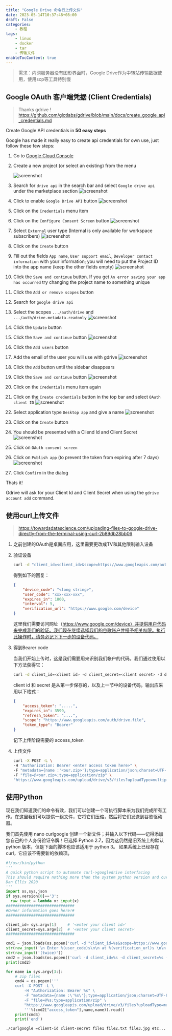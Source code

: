```yaml
---
title: "Google Drive 命令行上传文件"
date: 2023-05-14T10:37:48+08:00
draft: False
categories:
    - 教程
tags:
    - linux
    - docker
    - tar
    - 传输文件
enableTocContent: true
---
```


> 需求：内网服务器没有图形界面时，Google Drive作为中转站传输数据使用，使用scp等工具特别慢


## Google OAuth 客户端凭据 (Client Credentials)

> Thanks gdrive !
> https://github.com/glotlabs/gdrive/blob/main/docs/create_google_api_credentials.md

Create Google API credentials in **50 easy steps**

Google has made it really easy to create api credentials for own use, just follow these few steps:

1. Go to [Google Cloud Console](https://console.cloud.google.com/)

2. Create a new project (or select an existing) from the menu 
   
   ![screenshot](https://user-images.githubusercontent.com/720405/210136984-7ed0eb00-f940-47c2-a1b7-95147e0f6ed8.png)

3. Search for `drive api` in the search bar and select `Google drive api` under the marketplace section ![screenshot](https://user-images.githubusercontent.com/720405/210137041-57633760-eb57-4c87-bacf-a9850c363a63.png)

4. Click to enable `Google Drive API` button ![screenshot](https://user-images.githubusercontent.com/720405/210137243-3f7c1ea6-519b-4c50-afea-577e19fe543d.png)

5. Click on the `Credentials` menu item

6. Click on the `Configure Consent Screen` button ![screenshot](https://user-images.githubusercontent.com/720405/210137298-9c9eb3d1-9420-4bdb-bd98-4e6e778c8ed5.png)

7. Select `External` user type (Internal is only available for workspace subscribers) ![screenshot](https://user-images.githubusercontent.com/720405/210137317-de4b8bea-235d-498d-b78d-b0c37dd96717.png)

8. Click on the `Create` button

9.  Fill out the fields `App name`, `User support email`, `Developer contact information` with your information; you will need to put the Project ID into the app name (keep the other fields empty) ![screenshot](https://user-images.githubusercontent.com/720405/210137365-09aa2294-8984-45ef-9a29-7f485cfbe7ac.png)

10. Click the `Save and continue` button. If you get `An error saving your app has occurred` try changing the project name to something unique

11. Click the `Add or remove scopes` button

12. Search for `google drive api`

13. Select the scopes `.../auth/drive` and `.../auth/drive.metadata.readonly` ![screenshot](https://user-images.githubusercontent.com/720405/210137392-f851aa1e-ea59-4c19-885e-d246992c4dd7.png)

14. Click the `Update` button

15. Click the `Save and continue` button ![screenshot](https://user-images.githubusercontent.com/720405/210137425-44cab632-c885-495d-bb10-3b6e842ed79a.png)

16. Click the `Add users` button

17. Add the email of the user you will use with gdrive ![screenshot](https://user-images.githubusercontent.com/720405/210137458-ec6a6fb3-ea0c-47e8-a8ec-fe230841ba3b.png)

18. Click the `Add` button until the sidebar disappears

19. Click the `Save and continue` button ![screenshot](https://user-images.githubusercontent.com/720405/210137468-9c1fc03e-cb18-4798-a17c-1a6c912f07a8.png)

20. Click on the `Credentials` menu item again

21. Click on the `Create credentials` button in the top bar and select `OAuth client ID` ![screenshot](https://user-images.githubusercontent.com/720405/210137498-dc9102c4-2720-466d-809a-4d8947dbb0a0.png)

22. Select application type `Desktop app` and give a name ![screenshot](https://user-images.githubusercontent.com/720405/210137673-d3a387ab-3bbe-4af3-81c8-7c744aed8bd5.png)

23. Click on the `Create` button

24. You should be presented with a Cliend Id and Client Secret ![screenshot](https://user-images.githubusercontent.com/720405/210137709-587edb53-4703-4ad3-8941-6130f47d0547.png)

25. Click on `OAuth consent screen`

26. Click on `Publish app` (to prevent the token from expiring after 7 days) ![screenshot](https://user-images.githubusercontent.com/720405/216276113-18356d78-c81c-42c1-be2b-49c9b6a6cafe.png)

27. Click `Confirm` in the dialog

Thats it!

Gdrive will ask for your Client Id and Client Secret when using the `gdrive account add` command.

## 使用curl上传文件

> https://towardsdatascience.com/uploading-files-to-google-drive-directly-from-the-terminal-using-curl-2b89db28bb06

1. 之前创建的OAuth是桌面应用，这里需要更改成TV和其他限制输入设备

2. 验证设备

    ```bash
    curl -d "client_id=<client_id>&scope=https://www.googleapis.com/auth/drive.file" https://oauth2.googleapis.com/device/code
    ```

    得到如下的回复：

    ```json
    {
        "device_code": "<long string>",
        "user_code": "xxx-xxx-xxx",
        "expires_in": 1800,
        "interval": 5,
        "verification_url": "https://www.google.com/device"
    }
    ```

    这里我们需要访问网址（https://www.google.com/device）并提供用户代码来完成我们的验证。我们现在继续选择我们的谷歌账户并授予相关权限。执行此操作时，请务必记下下一步的设备代码。

3. 得到Bearer code

    当我们开始上传时，这是我们需要用来识别我们帐户的代码。我们通过使用以下方法获得它：

    ```bash
    curl -d client_id=<client id> -d client_secret=<client secret> -d device_code=<device code> -d grant_type=urn%3Aietf%3Aparams%3Aoauth%3Agrant-type%3Adevice_code https://accounts.google.com/o/oauth2/token
    ```

    client id 和 secret 是从第一步保存的，以及上一节中的设备代码。输出应采用以下格式：

    ```json
    {
        "access_token": ".....",
        "expires_in": 3599,
        "refresh_token": "....",
        "scope": "https://www.googleapis.com/auth/drive.file",
        "token_type": "Bearer"
    }
    ```

    记下上传阶段需要的 access_token

4. 上传文件

    ```bash
    curl -X POST -L \
    -H "Authorization: Bearer <enter access token here>" \
    -F "metadata={name :'<our.zip>'};type=application/json;charset=UTF-8" \
    -F "file=@<our.zip>;type=application/zip" \
    "https://www.googleapis.com/upload/drive/v3/files?uploadType=multipart"
    ```

## 使用Python

现在我们知道我们的命令有效，我们可以创建一个可执行脚本来为我们完成所有工作。在这里我们可以提供一组文件，它将它们压缩，然后将它们发送到谷歌驱动器。 

我们首先使用 nano curlgoogle 创建一个新文件；并输入以下代码——记得添加您自己的个人身份验证令牌！已选择 Python 2.7，因为这仍然是旧系统上的默认 python 版本，但是下面的脚本也应该适用于 python 3。 如果系统上已经存在 curl，它应该不需要新的依赖项。

```python
#!/usr/bin/python
'''
A quick python script to automate curl->googledrive interfacing
This should require nothing more than the system python version and curl. Written for python2.7 (with 3 in mind).
Dan Ellis 2020
'''
import os,sys,json
if sys.version[0]=='3':
  raw_input = lambda x: input(x)
##############################
#Owner information goes here!#
##############################

client_id= sys.argv[1]     # '<enter your client id>'
client_secret=sys.argv[2]  # '<enter your client secret>'
##############################

cmd1 = json.loads(os.popen('curl -d "client_id=%s&scope=https://www.googleapis.com/auth/drive.file" https://oauth2.googleapis.com/device/code'%client_id).read())
str(raw_input('\n Enter %(user_code)s\n\n at %(verification_url)s \n\n Then hit Enter to continue.'%cmd1))
str(raw_input('(twice)'))
cmd2 = json.loads(os.popen(('curl -d client_id=%s -d client_secret=%s -d device_code=%s -d grant_type=urn~~3Aietf~~3Aparams~~3Aoauth~~3Agrant-type~~3Adevice_code https://accounts.google.com/o/oauth2/token'%(client_id,client_secret,cmd1['device_code'])).replace('~~','%')).read())
print(cmd2)

for name in sys.argv[3:]:
    # zip files
    cmd4 = os.popen('''
    curl -X POST -L \
        -H "Authorization: Bearer %s" \
        -F "metadata={name :\'%s\'};type=application/json;charset=UTF-8" \
        -F "file=@%s;type=application/zip" \
        "https://www.googleapis.com/upload/drive/v3/files?uploadType=multipart"
        '''%(cmd2["access_token"],name,name)).read()
    print(cmd4)
    print('end')
```

```bash
./curlgoogle =client-id client-secret file1 file2.txt file3.jpg etc... 
```
